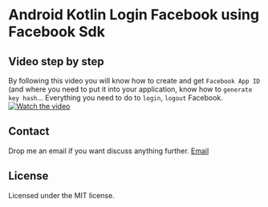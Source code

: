 # Android Kotlin Login Facebook using Facebook Sdk

## Video step by step
By following this video you will know how to create and get ```Facebook App ID``` (and where you need to put it into your application, know how to ```generate key hash```... Everything you need to do to ```login```, ```logout``` Facebook.
[![Watch the video](http://i.imgur.com/ADDB8tn.png)](https://goo.gl/bJ3bhu)

## Contact
Drop me an email if you want discuss anything further. [Email](betranthanh@gmail.com)

## License
Licensed under the MIT license.
